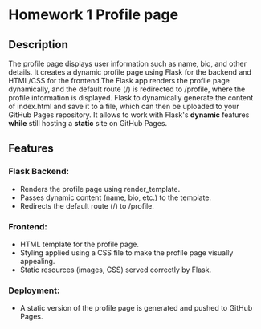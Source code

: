 # Homework 1 Profile page
## Description

The profile page displays user information such as name, bio, and other details. It creates a dynamic profile page using Flask for the backend and HTML/CSS for the frontend.The Flask app renders the profile page dynamically, and the default route (/) is redirected to /profile, where the profile information is displayed. Flask to dynamically generate the content of index.html and save it to a file, which can then be uploaded to your GitHub Pages repository. It allows to work with Flask's **dynamic** features **while** still hosting a **static** site on GitHub Pages.

## Features

### Flask Backend:
- Renders the profile page using render_template.
- Passes dynamic content (name, bio, etc.) to the template.
- Redirects the default route (/) to /profile.

### Frontend:
- HTML template for the profile page.
- Styling applied using a CSS file to make the profile page visually appealing.
- Static resources (images, CSS) served correctly by Flask.

### Deployment:
- A static version of the profile page is generated and pushed to GitHub Pages.
